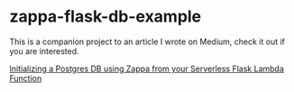 # zappa-flask-db-example
 This is a companion project to an article I wrote on Medium, check it out if you are interested.

 [Initializing a Postgres DB using Zappa from your Serverless Flask Lambda Function](https://medium.com/@aswens0276/initializing-a-postgres-db-using-zappa-from-your-serverless-flask-lambda-function-25f42eee63fe)
